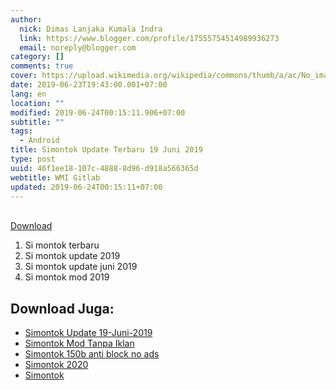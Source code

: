 ```yaml
---
author:
  nick: Dimas Lanjaka Kumala Indra
  link: https://www.blogger.com/profile/17555754514989936273
  email: noreply@blogger.com
category: []
comments: true
cover: https://upload.wikimedia.org/wikipedia/commons/thumb/a/ac/No_image_available.svg/2048px-No_image_available.svg.png
date: 2019-06-23T19:43:00.001+07:00
lang: en
location: ""
modified: 2019-06-24T00:15:11.906+07:00
subtitle: ""
tags:
  - Android
title: Simontok Update Terbaru 19 Juni 2019
type: post
uuid: 46f1ee18-107c-4888-8d96-d918a566365d
webtitle: WMI Gitlab
updated: 2019-06-24T00:15:11+07:00
---
```


<div dir="ltr" style="text-align: left;" trbidi="on"><br></div><a href="https://www9.zippyshare.com/v/cKn836NK/file.html " class="button btn" rel="noopener noreferer nofollow">Download <i class="fa fa-download"></i></a><br><div><ol> <li>Si montok terbaru</li> <li>Si montok update 2019</li> <li>Si montok update juni 2019</li> <li>Si montok mod 2019</li></ol></div>

## Download Juga:
- [Simontok Update 19-Juni-2019](/2019/06/simontok-update-terbaru-19-juni-2019.md)
- [Simontok Mod Tanpa Iklan](/2018/11/download-simontok-mod-no-ads-tanpa-iklan.md)
- [Simontok 150b anti block no ads](/2019/07/si-montok-150b-anti-block-no-ads.md)
- [Simontok 2020](https://sfile.mobi/1wLSds1DBW3)
- [Simontok](https://sfile.mobi/7vXO7p3V6MG)<script>document.querySelectorAll("pre,code");
  pretext.forEach(function (el) {
    el.classList.toggle("notranslate", true);
  });</script><script>document.querySelectorAll("pre,code");
  pretext.forEach(function (el) {
    el.classList.toggle("notranslate", true);
  });</script>